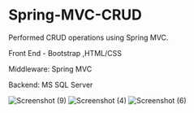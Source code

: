 # Spring-MVC-CRUD

Performed CRUD operations using Spring MVC.

Front End - Bootstrap ,HTML/CSS

Middleware: Spring MVC

Backend: MS SQL Server

![Screenshot (9)](https://user-images.githubusercontent.com/43698202/98247301-7fd42900-1f99-11eb-877f-84d8871a7410.png)
![Screenshot (4)](https://user-images.githubusercontent.com/43698202/98247403-9b3f3400-1f99-11eb-82c8-60f969859aff.png)
![Screenshot (6)](https://user-images.githubusercontent.com/43698202/98247439-a3976f00-1f99-11eb-8d96-fea5a823e5da.png)
